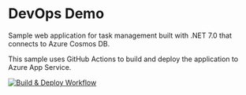 # DevOps Demo

Sample web application for task management built with .NET 7.0 that connects to Azure Cosmos DB.

This sample uses GitHub Actions to build and deploy the application to Azure App Service.

[![Build & Deploy Workflow](https://github.com/dsanchezcr/DevOpsDemoTest/actions/workflows/DevOpsDemoTest.yml/badge.svg)](https://github.com/dsanchezcr/DevOpsDemoTest/actions/workflows/DevOpsDemoTest.yml)